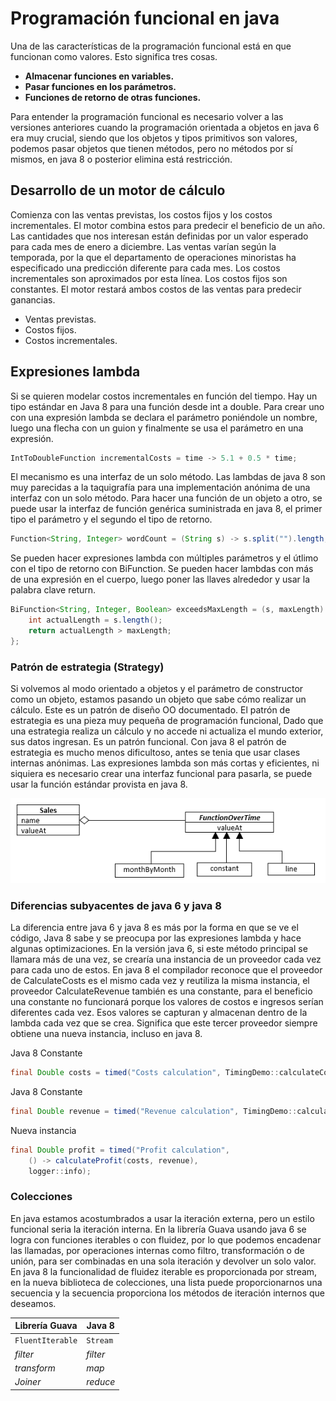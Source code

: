 # Programación funcional en java

Una de las características de la programación funcional está en que funcionan como valores. Esto significa tres cosas.

* **Almacenar funciones en variables.**
* **Pasar funciones en los parámetros.**
* **Funciones de retorno de otras funciones.**

Para entender la programación funcional es necesario volver a las versiones anteriores cuando la programación orientada a objetos en java 6 era muy crucial, siendo que los objetos y tipos primitivos son valores, podemos pasar objetos que tienen métodos, pero no métodos por sí mismos, en java 8 o posterior elimina está restricción.

## Desarrollo de un motor de cálculo

Comienza con las ventas previstas, los costos fijos y los costos incrementales. El motor combina estos para predecir el beneficio de un año. Las cantidades que nos interesan están definidas por un valor esperado para cada mes de enero a diciembre. Las ventas varían según la temporada, por la que el departamento de operaciones minoristas ha especificado una predicción diferente para cada mes. Los costos incrementales son aproximados por esta línea. Los costos fijos son constantes. El motor restará ambos costos de las ventas para predecir ganancias.

* Ventas previstas.
* Costos fijos.
* Costos incrementales.

## Expresiones lambda

Si se quieren modelar costos incrementales en función del tiempo. Hay un tipo estándar en Java 8 para una función desde int a double. Para crear uno con una expresión lambda se declara el parámetro poniéndole un nombre, luego una flecha con un guion y finalmente se usa el parámetro en una expresión.

```java
IntToDoubleFunction incrementalCosts = time -> 5.1 + 0.5 * time;
```

El mecanismo es una interfaz de un solo método. Las lambdas de java 8 son muy parecidas a la taquigrafía para una implementación anónima de una interfaz con un solo método.
Para hacer una función de un objeto a otro, se puede usar la interfaz de función genérica suministrada en java 8, el primer tipo el parámetro y el segundo el tipo de retorno.

```java
Function<String, Integer> wordCount = (String s) -> s.split("").length;
```

Se pueden hacer expresiones lambda con múltiples parámetros y el útlimo con el tipo de retorno con BiFunction.
Se pueden hacer lambdas con más de una expresión en el cuerpo, luego poner las llaves alrededor y usar la palabra clave return.

```java
BiFunction<String, Integer, Boolean> exceedsMaxLength = (s, maxLength) -> {
    int actualLength = s.length();
    return actualLength > maxLength;
};
```

### Patrón de estrategia (Strategy)

Si volvemos al modo orientado a objetos y el parámetro de constructor como un objeto, estamos pasando un objeto que sabe cómo realizar un cálculo. Este es un patrón de diseño OO documentado. El patrón de estrategia es una pieza muy pequeña de programación funcional, Dado que una estrategia realiza un cálculo y no accede ni actualiza el mundo exterior, sus datos ingresan. Es un patrón funcional. Con java 8 el patrón de estrategia es mucho menos dificultoso, antes se tenia que usar clases internas anónimas. Las expresiones lambda son más cortas y eficientes, ni siquiera es necesario crear una interfaz funcional para pasarla, se puede usar la función estándar provista en java 8.

![Alt text](/FunctionalProgramming/assets/functionalPattern.png?raw=true "Strategy Pattern")

### Diferencias subyacentes de java 6 y java 8

La diferencia entre java 6 y java 8 es más por la forma en que se ve el código, Java 8 sabe y se preocupa por las expresiones lambda y hace algunas optimizaciones. En la versión java 6, si este método principal se llamara más de una vez, se crearía una instancia de un proveedor cada vez para cada uno de estos. En java 8 el compilador reconoce que el proveedor de CalculateCosts es el mismo cada vez y reutiliza la misma instancia, el proveedor CalculateRevenue también es una constante, para el beneficio una constante no funcionará porque los valores de costos e ingresos serían diferentes cada vez. Esos valores se capturan y almacenan dentro de la lambda cada vez que se crea. Significa que este tercer proveedor siempre obtiene una nueva instancia, incluso en java 8.

Java 8 Constante

```java
final Double costs = timed("Costs calculation", TimingDemo::calculateCosts);
```

Java 8 Constante

```java
final Double revenue = timed("Revenue calculation", TimingDemo::calculateRevenue);
```

Nueva instancia

```java
final Double profit = timed("Profit calculation",
    () -> calculateProfit(costs, revenue),
    logger::info);
```

### Colecciones

En java estamos acostumbrados a usar la iteración externa, pero un estilo funcional seria la iteración interna. En la librería Guava usando java 6 se logra con funciones iterables o con fluidez, por lo que podemos encadenar las llamadas, por operaciones internas como filtro, transformación o de unión, para ser combinadas en una sola iteración y devolver un solo valor. En java 8 la funcionalidad de fluidez iterable es proporcionada por stream, en la nueva biblioteca de colecciones, una lista puede proporcionarnos una secuencia y la secuencia proporciona los métodos de iteración internos que deseamos.

**Librería Guava** | **Java 8**
--- | --- |
`FluentIterable` | `Stream`
*filter* | *filter*
*transform* | *map*
*Joiner* | *reduce*
